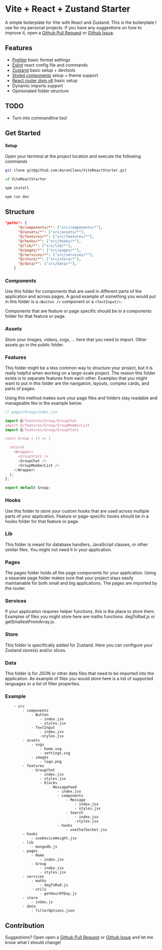 # Vite + React + Zustand Starter

A simple boilerplate for Vite with React and Zustand. This is the boilerplate I use for my personal projects. If you have any suggestions on how to improve it, open a [Github Pull Request](https://github.com/AaronClaes/ViteReactStarter/pulls) or [Github Issue](https://github.com/AaronClaes/ViteReactStarter/issues).

## Features

- [Prettier](https://prettier.io/) basic format settings
- [Eslint](https://eslint.org/) react config file and commands
- [Zustand](https://github.com/pmndrs/zustand) basic setup + devtools
- [Styled components](https://styled-components.com/) setup + theme support
- [React router dom v6](https://reactrouter.com/en/main) basic setup
- Dynamic imports support
- Opinionated folder structure

## TODO

- Turn into commandline tool

## Get Started

#### Setup

Open your terminal at the project location and execute the following commands

```bash
git clone git@github.com:AaronClaes/ViteReactStarter.git
```

```bash
cd ViteReactStarter
```

```bash
npm install
```

```bash
npm run dev
```

## Structure

```json
"paths": {
      "@/components/*": ["src/components/*"],
      "@/assets/*": ["src/assets/*"],
      "@/features/*": ["src/features/*"],
      "@/hooks/*": ["src/hooks/*"],
      "@/lib/*": ["src/lib/*"],
      "@/pages/*": ["src/pages/*"],
      "@/services/*": ["src/services/*"],
      "@/store/*": ["src/store/*"],
      "@/data/*": ["src/data/*"],
    }
```

### Components

Use this folder for components that are used in different parts of the application and across pages. A good example of something you would put in this folder is a `<Button />` component or a `<TextInput/>`.

Components that are feature or page specific should be in a components folder for that feature or page.

### Assets

Store your images, videos, svgs, ... here that you need to import. Other assets go in the public folder.

### Features

This folder might be a less common way to structure your project, but it is really helpful when working on a large-scale project. The reason this folder exists is to separate features from each other. Examples that you might want to put in this folder are the navigation, layouts, complex cards, and parts of pages.

Using this method makes sure your page files and folders stay readable and manageable like in the example below.

```js
// pages/Group/index.jsx

import @/features/Group/GroupChat
import @/features/Group/GroupMemberList
import @/features/Group/GroupStats

const Group = () => {

  return(
    <Wrapper>
      <GroupStats />
      <GroupChat />
      <GroupMemberList />
    </Wrapper>
  );
};

export default Group;
```

### Hooks

Use this folder to store your custom hooks that are used across multiple parts of your application.
Feature or page-specific hooks should be in a hooks folder for that feature or page.

### Lib

This folder is meant for database handlers, JavaScript classes, or other similar files. You might not need it in your application.

### Pages

The pages folder holds all the page components for your application. Using a separate page folder makes sure that your project stays easily maintainable for both small and big applications. The pages are imported by the router.

### Services

If your application requires helper functions, this is the place to store them. Examples of files you might store here are maths functions. degToRad.js or getSmallestFromArray.js.

### Store

This folder is specifically added for Zustand. Here you can configure your Zustand store(s) and/or slices.

### Data

This folder is for JSON or other data files that need to be imported into the application. An example of files you would store here is a list of supported languages or a list of filter properties.

### Example

```
    - src
        - components
            - Button
                - index.jsx
                - styles.jsx
            - TextInput
                - index.jsx
                -styles.jsx
        - assets
            - svgs
                - home.svg
                - settings.svg
            - images
                - logo.png
        - features
            - GroupChat
                - index.jsx
                - styles.jsx
                - blocks
                    - MessageFeed
                        - index.jsx
                        - components
                            - Message
                                - index.jsx
                                - styles.jsx
                            - Search
                                - index.jsx
                                -styles.jsx
                        - hooks
                            - useChatSocket.jsx
        - hooks
            - useDeviceHeight.jsx
        - lib
            - mongodb.js
        - pages
            - Home
                - index.jsx
            - Group
                - index.jsx
                - styles.jsx
        - services
            - maths
                - degToRad.js
            - utils
                - getHourOfDay.js
        - store
            - index.js
        - data
            - filterOptions.json
```

## Contribution

Suggestions? Open open a [Github Pull Request](https://github.com/AaronClaes/ViteReactStarter/pulls) or [Github Issue](https://github.com/AaronClaes/ViteReactStarter/issues) and let me know what I should change!
